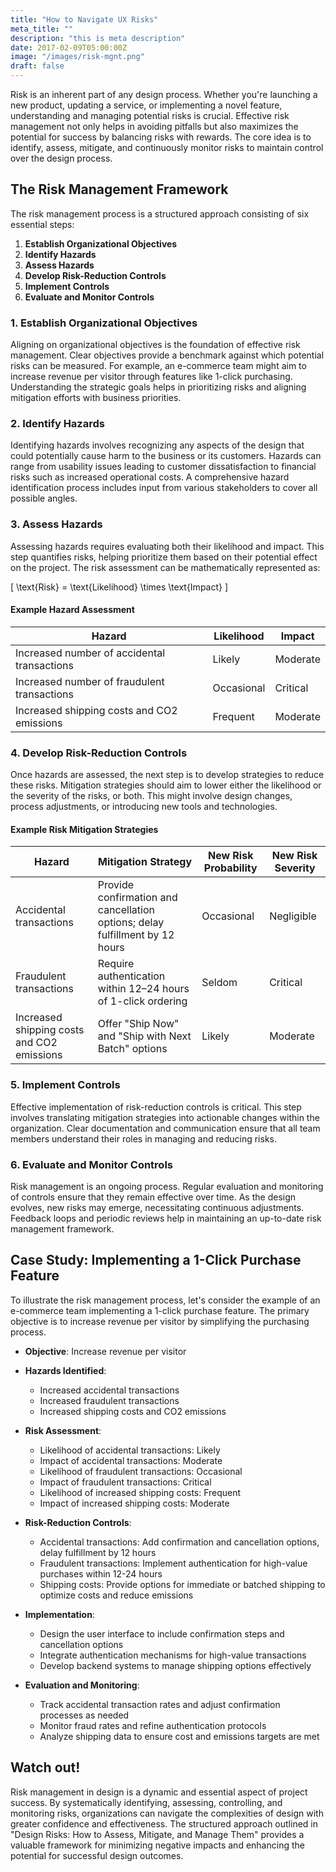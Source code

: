 ```yaml
---
title: "How to Navigate UX Risks"
meta_title: ""
description: "this is meta description"
date: 2017-02-09T05:00:00Z
image: "/images/risk-mgnt.png"
draft: false
---
```


Risk is an inherent part of any design process. Whether you're launching a new product, updating a service, or implementing a novel feature, understanding and managing potential risks is crucial. Effective risk management not only helps in avoiding pitfalls but also maximizes the potential for success by balancing risks with rewards. The core idea is to identify, assess, mitigate, and continuously monitor risks to maintain control over the design process.

## The Risk Management Framework

The risk management process is a structured approach consisting of six essential steps:

1. **Establish Organizational Objectives**
2. **Identify Hazards**
3. **Assess Hazards**
4. **Develop Risk-Reduction Controls**
5. **Implement Controls**
6. **Evaluate and Monitor Controls**

### 1. Establish Organizational Objectives

Aligning on organizational objectives is the foundation of effective risk management. Clear objectives provide a benchmark against which potential risks can be measured. For example, an e-commerce team might aim to increase revenue per visitor through features like 1-click purchasing. Understanding the strategic goals helps in prioritizing risks and aligning mitigation efforts with business priorities.

### 2. Identify Hazards

Identifying hazards involves recognizing any aspects of the design that could potentially cause harm to the business or its customers. Hazards can range from usability issues leading to customer dissatisfaction to financial risks such as increased operational costs. A comprehensive hazard identification process includes input from various stakeholders to cover all possible angles.

### 3. Assess Hazards

Assessing hazards requires evaluating both their likelihood and impact. This step quantifies risks, helping prioritize them based on their potential effect on the project. The risk assessment can be mathematically represented as:

\[ \text{Risk} = \text{Likelihood} \times \text{Impact} \]

#### Example Hazard Assessment

| Hazard                                   | Likelihood  | Impact     |
|------------------------------------------|-------------|------------|
| Increased number of accidental transactions | Likely      | Moderate   |
| Increased number of fraudulent transactions | Occasional  | Critical   |
| Increased shipping costs and CO2 emissions  | Frequent    | Moderate   |

### 4. Develop Risk-Reduction Controls

Once hazards are assessed, the next step is to develop strategies to reduce these risks. Mitigation strategies should aim to lower either the likelihood or the severity of the risks, or both. This might involve design changes, process adjustments, or introducing new tools and technologies.

#### Example Risk Mitigation Strategies

| Hazard                                   | Mitigation Strategy                                          | New Risk Probability | New Risk Severity |
|------------------------------------------|--------------------------------------------------------------|----------------------|-------------------|
| Accidental transactions                  | Provide confirmation and cancellation options; delay fulfillment by 12 hours | Occasional           | Negligible        |
| Fraudulent transactions                  | Require authentication within 12–24 hours of 1-click ordering | Seldom               | Critical          |
| Increased shipping costs and CO2 emissions | Offer "Ship Now" and "Ship with Next Batch" options          | Likely               | Moderate          |

### 5. Implement Controls

Effective implementation of risk-reduction controls is critical. This step involves translating mitigation strategies into actionable changes within the organization. Clear documentation and communication ensure that all team members understand their roles in managing and reducing risks.

### 6. Evaluate and Monitor Controls

Risk management is an ongoing process. Regular evaluation and monitoring of controls ensure that they remain effective over time. As the design evolves, new risks may emerge, necessitating continuous adjustments. Feedback loops and periodic reviews help in maintaining an up-to-date risk management framework.

## Case Study: Implementing a 1-Click Purchase Feature

To illustrate the risk management process, let's consider the example of an e-commerce team implementing a 1-click purchase feature. The primary objective is to increase revenue per visitor by simplifying the purchasing process.

- **Objective**: Increase revenue per visitor
- **Hazards Identified**:
  - Increased accidental transactions
  - Increased fraudulent transactions
  - Increased shipping costs and CO2 emissions

- **Risk Assessment**:
  - Likelihood of accidental transactions: Likely
  - Impact of accidental transactions: Moderate
  - Likelihood of fraudulent transactions: Occasional
  - Impact of fraudulent transactions: Critical
  - Likelihood of increased shipping costs: Frequent
  - Impact of increased shipping costs: Moderate

- **Risk-Reduction Controls**:
  - Accidental transactions: Add confirmation and cancellation options, delay fulfillment by 12 hours
  - Fraudulent transactions: Implement authentication for high-value purchases within 12-24 hours
  - Shipping costs: Provide options for immediate or batched shipping to optimize costs and reduce emissions

- **Implementation**:
  - Design the user interface to include confirmation steps and cancellation options
  - Integrate authentication mechanisms for high-value transactions
  - Develop backend systems to manage shipping options effectively

- **Evaluation and Monitoring**:
  - Track accidental transaction rates and adjust confirmation processes as needed
  - Monitor fraud rates and refine authentication protocols
  - Analyze shipping data to ensure cost and emissions targets are met

## Watch out!

Risk management in design is a dynamic and essential aspect of project success. By systematically identifying, assessing, controlling, and monitoring risks, organizations can navigate the complexities of design with greater confidence and effectiveness. The structured approach outlined in "Design Risks: How to Assess, Mitigate, and Manage Them" provides a valuable framework for minimizing negative impacts and enhancing the potential for successful design outcomes.